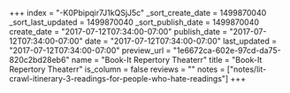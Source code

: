+++
index = "-K0Pbipqir7J1kQSjJ5c"
_sort_create_date = 1499870040
_sort_last_updated = 1499870040
_sort_publish_date = 1499870040
create_date = "2017-07-12T07:34:00-07:00"
publish_date = "2017-07-12T07:34:00-07:00"
date = "2017-07-12T07:34:00-07:00"
last_updated = "2017-07-12T07:34:00-07:00"
preview_url = "1e6672ca-602e-97cd-da75-820c2bd28eb6"
name = "Book-It Repertory Theaterr"
title = "Book-It Repertory Theaterr"
is_column = false
reviews = ""
notes = ["notes/lit-crawl-itinerary-3-readings-for-people-who-hate-readings"]
+++

